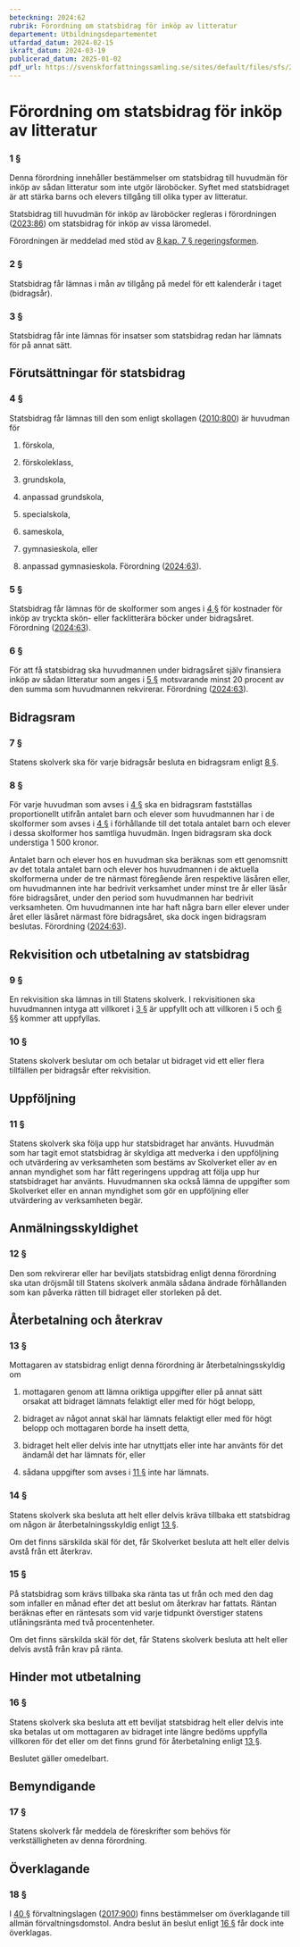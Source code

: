 ```yaml
---
beteckning: 2024:62
rubrik: Förordning om statsbidrag för inköp av litteratur
departement: Utbildningsdepartementet
utfardad_datum: 2024-02-15
ikraft_datum: 2024-03-19
publicerad_datum: 2025-01-02
pdf_url: https://svenskforfattningssamling.se/sites/default/files/sfs/2024-02/SFS2024-62.pdf
---
```


# Förordning om statsbidrag för inköp av litteratur

### 1 §

Denna förordning innehåller bestämmelser om statsbidrag till huvudmän för inköp av sådan litteratur som inte utgör läroböcker. Syftet med statsbidraget är att stärka barns och elevers tillgång till olika typer av litteratur.

Statsbidrag till huvudmän för inköp av läroböcker regleras i förordningen ([2023:86](https://selex.se/eli/sfs/2023/86)) om statsbidrag för inköp av vissa läromedel.

Förordningen är meddelad med stöd av [8 kap. 7 § regeringsformen](https://selex.se/eli/sfs/1974/152#kap8.7).

### 2 §

Statsbidrag får lämnas i mån av tillgång på medel för ett kalenderår i taget (bidragsår).

### 3 §

Statsbidrag får inte lämnas för insatser som statsbidrag redan har lämnats för på annat sätt.

## Förutsättningar för statsbidrag

### 4 §

Statsbidrag får lämnas till den som enligt skollagen ([2010:800](https://selex.se/eli/sfs/2010/800)) är huvudman för

1. förskola,

2. förskoleklass,

3. grundskola,

4. anpassad grundskola,

5. specialskola,

6. sameskola,

7. gymnasieskola, eller

8. anpassad gymnasieskola. Förordning ([2024:63](https://selex.se/eli/sfs/2024/63)).

### 5 §

Statsbidrag får lämnas för de skolformer som anges i [4 §](#4) för kostnader för inköp av tryckta skön- eller facklitterära böcker under bidragsåret. Förordning ([2024:63](https://selex.se/eli/sfs/2024/63)).

### 6 §

För att få statsbidrag ska huvudmannen under bidragsåret själv finansiera inköp av sådan litteratur som anges i [5 §](#5) motsvarande minst 20 procent av den summa som huvudmannen rekvirerar. Förordning ([2024:63](https://selex.se/eli/sfs/2024/63)).

## Bidragsram

### 7 §

Statens skolverk ska för varje bidragsår besluta en bidragsram enligt [8 §](#8).

### 8 §

För varje huvudman som avses i [4 §](#4) ska en bidragsram fastställas proportionellt utifrån antalet barn och elever som huvudmannen har i de skolformer som avses i [4 §](#4) i förhållande till det totala antalet barn och elever i dessa skolformer hos samtliga huvudmän. Ingen bidragsram ska dock understiga 1 500 kronor.

Antalet barn och elever hos en huvudman ska beräknas som ett genomsnitt av det totala antalet barn och elever hos huvudmannen i de aktuella skolformerna under de tre närmast föregående åren respektive läsåren eller, om huvudmannen inte har bedrivit verksamhet under minst tre år eller läsår före bidragsåret, under den period som huvudmannen har bedrivit verksamheten. Om huvudmannen inte har haft några barn eller elever under året eller läsåret närmast före bidragsåret, ska dock ingen bidragsram beslutas. Förordning ([2024:63](https://selex.se/eli/sfs/2024/63)).

## Rekvisition och utbetalning av statsbidrag

### 9 §

En rekvisition ska lämnas in till Statens skolverk. I rekvisitionen ska huvudmannen intyga att villkoret i [3 §](#3) är uppfyllt och att villkoren i 5 och [6 §](#6)§ kommer att uppfyllas.

### 10 §

Statens skolverk beslutar om och betalar ut bidraget vid ett eller flera tillfällen per bidragsår efter rekvisition.

## Uppföljning

### 11 §

Statens skolverk ska följa upp hur statsbidraget har använts. Huvudmän som har tagit emot statsbidrag är skyldiga att medverka i den uppföljning och utvärdering av verksamheten som bestäms av Skolverket eller av en annan myndighet som har fått regeringens uppdrag att följa upp hur statsbidraget har använts. Huvudmannen ska också lämna de uppgifter som Skolverket eller en annan myndighet som gör en uppföljning eller utvärdering av verksamheten begär.

## Anmälningsskyldighet

### 12 §

Den som rekvirerar eller har beviljats statsbidrag enligt denna förordning ska utan dröjsmål till Statens skolverk anmäla sådana ändrade förhållanden som kan påverka rätten till bidraget eller storleken på det.

## Återbetalning och återkrav

### 13 §

Mottagaren av statsbidrag enligt denna förordning är återbetalningsskyldig om

1. mottagaren genom att lämna oriktiga uppgifter eller på annat sätt orsakat att bidraget lämnats felaktigt eller med för högt belopp,

2. bidraget av något annat skäl har lämnats felaktigt eller med för högt belopp och mottagaren borde ha insett detta,

3. bidraget helt eller delvis inte har utnyttjats eller inte har använts för det ändamål det har lämnats för, eller

4. sådana uppgifter som avses i [11 §](#11) inte har lämnats.

### 14 §

Statens skolverk ska besluta att helt eller delvis kräva tillbaka ett statsbidrag om någon är återbetalningsskyldig enligt [13 §](#13).

Om det finns särskilda skäl för det, får Skolverket besluta att helt eller delvis avstå från ett återkrav.

### 15 §

På statsbidrag som krävs tillbaka ska ränta tas ut från och med den dag som infaller en månad efter det att beslut om återkrav har fattats. Räntan beräknas efter en räntesats som vid varje tidpunkt överstiger statens utlåningsränta med två procentenheter.

Om det finns särskilda skäl för det, får Statens skolverk besluta att helt eller delvis avstå från krav på ränta.

## Hinder mot utbetalning

### 16 §

Statens skolverk ska besluta att ett beviljat statsbidrag helt eller delvis inte ska betalas ut om mottagaren av bidraget inte längre bedöms uppfylla villkoren för det eller om det finns grund för återbetalning enligt [13 §](#13).

Beslutet gäller omedelbart.

## Bemyndigande

### 17 §

Statens skolverk får meddela de föreskrifter som behövs för verkställigheten av denna förordning.

## Överklagande

### 18 §

I [40 §](#40) förvaltningslagen ([2017:900](https://selex.se/eli/sfs/2017/900)) finns bestämmelser om överklagande till allmän förvaltningsdomstol. Andra beslut än beslut enligt [16 §](#16) får dock inte överklagas.